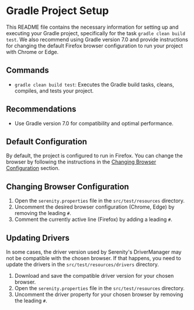 # Gradle Project Setup

This README file contains the necessary information for setting up and executing your Gradle project, specifically for the task `gradle clean build test`. We also recommend using Gradle version 7.0 and provide instructions for changing the default Firefox browser configuration to run your project with Chrome or Edge.

## Commands

- `gradle clean build test`: Executes the Gradle build tasks, cleans, compiles, and tests your project.

## Recommendations

- Use Gradle version 7.0 for compatibility and optimal performance.

## Default Configuration

By default, the project is configured to run in Firefox. You can change the browser by following the instructions in the [Changing Browser Configuration](#changing-browser-configuration) section.

## Changing Browser Configuration

1. Open the `serenity.properties` file in the `src/test/resources` directory.
2. Uncomment the desired browser configuration (Chrome, Edge) by removing the leading `#`.
3. Comment the currently active line (Firefox) by adding a leading `#`.

## Updating Drivers

In some cases, the driver version used by Serenity's DriverManager may not be compatible with the chosen browser. If that happens, you need to update the drivers in the `src/test/resources/drivers` directory.

1. Download and save the compatible driver version for your chosen browser.
2. Open the `serenity.properties` file in the `src/test/resources` directory.
3. Uncomment the driver property for your chosen browser by removing the leading `#`.